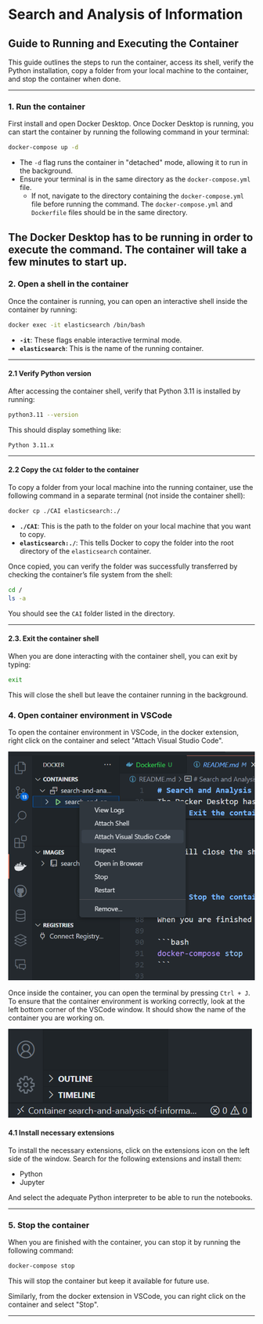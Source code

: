 # Search and Analysis of Information
## Guide to Running and Executing the Container

This guide outlines the steps to run the container, access its shell, verify the Python installation, copy a folder from your local machine to the container, and stop the container when done.

---

### 1. Run the container

First install and open Docker Desktop. Once Docker Desktop is running, you can start the container by running the following command in your terminal:

```bash
docker-compose up -d
```

- The `-d` flag runs the container in "detached" mode, allowing it to run in the background.
- Ensure your terminal is in the same directory as the `docker-compose.yml` file.
  - If not, navigate to the directory containing the `docker-compose.yml` file before running the command. The `docker-compose.yml` and `Dockerfile` files should be in the same directory.

The Docker Desktop has to be running in order to execute the command. The container will take a few minutes to start up.
---

### 2. Open a shell in the container

Once the container is running, you can open an interactive shell inside the container by running:

```bash
docker exec -it elasticsearch /bin/bash
```

- **`-it`**: These flags enable interactive terminal mode.
- **`elasticsearch`**: This is the name of the running container.

---

#### 2.1 Verify Python version

After accessing the container shell, verify that Python 3.11 is installed by running:

```bash
python3.11 --version
```

This should display something like:

```
Python 3.11.x
```

---

#### 2.2 Copy the `CAI` folder to the container

To copy a folder from your local machine into the running container, use the following command in a separate terminal (not inside the container shell):

```bash
docker cp ./CAI elasticsearch:./
```

- **`./CAI`**: This is the path to the folder on your local machine that you want to copy.
- **`elasticsearch:./`**: This tells Docker to copy the folder into the root directory of the `elasticsearch` container.

Once copied, you can verify the folder was successfully transferred by checking the container’s file system from the shell:

```bash
cd /
ls -a
```

You should see the `CAI` folder listed in the directory.

---

#### 2.3. Exit the container shell

When you are done interacting with the container shell, you can exit by typing:

```bash
exit
```


This will close the shell but leave the container running in the background.

### 4. Open container environment in VSCode

To open the container environment in VSCode, in the docker extension, right click on the container and select "Attach Visual Studio Code".

![Open in Visual Studio Code](Figs/vsc1.png)

Once inside the container, you can open the terminal by pressing `Ctrl + J`. To ensure that the container environment is working correctly, look at the left bottom corner of the VSCode window. It should show the name of the container you are working on.

![Container Enviroment](Figs/vsc2.png)

#### 4.1 Install necessary extensions

To install the necessary extensions, click on the extensions icon on the left side of the window. Search for the following extensions and install them:

- Python
- Jupyter

And select the adequate Python interpreter to be able to run the notebooks.

---

### 5. Stop the container

When you are finished with the container, you can stop it by running the following command:

```bash
docker-compose stop
```

This will stop the container but keep it available for future use. 

Similarly, from the docker extension in VSCode, you can right click on the container and select "Stop".

---
